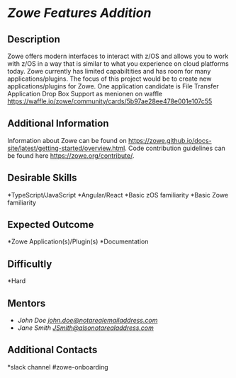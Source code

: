 
# *Zowe Features Addition*

## Description
Zowe offers modern interfaces to interact with z/OS and allows you to work with z/OS in a way that is similar to what you experience on cloud platforms today. Zowe currently has limited capabiltities and has room for many applications/plugins. The focus of this project would be to create new applications/plugins for Zowe. One application candidate is File Transfer Application Drop Box Support as menionen on waffle  https://waffle.io/zowe/community/cards/5b97ae28ee478e001e107c55

## Additional Information
Information about Zowe can be found on https://zowe.github.io/docs-site/latest/getting-started/overview.html. Code contribution guidelines can be found here https://zowe.org/contribute/. 


## Desirable Skills
*TypeScript/JavaScript
*Angular/React
*Basic zOS familiarity
*Basic Zowe familiarity


## Expected Outcome
*Zowe Application(s)/Plugin(s)
*Documentation

## Difficultly
*Hard

## Mentors
  * *John Doe <john.doe@notarealemailaddress.com>*
  * *Jane Smith <JSmith@alsonotarealaddress.com>*

## Additional Contacts
*slack channel #zowe-onboarding
